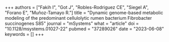 +++
authors = ["Fakih I", "Got J", "Robles-Rodriguez CE", "Siegel A", "Forano E", "Muñoz-Tamayo R."]
title = "Dynamic genome-based metabolic modeling of the predominant cellulolytic rumen bacterium Fibrobacter succinogenes S85"
journal = "mSystems"
what = "article"
doi = "10.1128/msystems.01027-22"
pubmed = "37289026"
date = "2023-06-08"
keywords = []
+++

